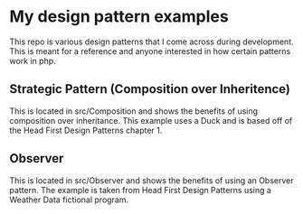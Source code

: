 # My design pattern examples
This repo is various design patterns that I come across during
development. This is meant for a reference and anyone interested
in how certain patterns work in php.

## Strategic Pattern (Composition over Inheritence)
This is located in src/Composition and shows the benefits of
using composition over inheritance. This example uses a Duck and
is based off of the Head First Design Patterns chapter 1.

## Observer
This is located in src/Observer and shows the benefits of using
an Observer pattern. The example is taken from Head First Design
Patterns using a Weather Data fictional program.